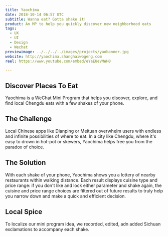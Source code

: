 ```yaml
---
title: Yaochima
date: 2018-10-14 06:57 UTC
subtitle: Wanna eat? Gotta shake it!
product: An MP to help you quickly discover new neighborhood eats
tags:
  - UX
  - UI
  - Design
  - Wechat
previewimage: ../../../../images/projects/yaobanner.jpg
website: http://yaochima.shanghaiwogeng.com
reel: https://www.youtube.com/embed/eYaEUeVMWH0

---
```



## Discover Places To Eat

Yaochima is a WeChat Mini Program that helps you discover, explore, and find local Chengdu eats with a few shakes of your phone.

## The Challenge

Local Chinese apps like Dianping or Meituan overwhelm users with endless and infinite possibilities of where to eat. In a city like Chengdu, where it's easy to drown in hot-pot or skewers, Yaochima helps free you from the paradox of choice.

## The Solution

With each shake of your phone, Yaochima shows you a lottery of nearby restaurants within walking distance. Each result displays cuisine type and price range: if you don't like and lock either parameter and shake again, the cuisine and price range choices are filtered out of future results to truly help you narrow down and  make a quick and efficient decision.

## Local Spice

To localize our mini program idea, we recorded, edited, adn added Sichuan exclamations to accompany each shake.

